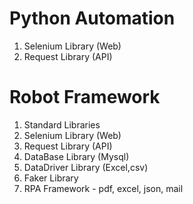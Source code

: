 # Python Automation #
1. Selenium Library (Web)
2. Request Library (API)

# Robot Framework #
1. Standard Libraries
2. Selenium Library (Web)
3. Request Library (API)
4. DataBase Library (Mysql)
5. DataDriver Library (Excel,csv)
6. Faker Library 
7. RPA Framework - pdf, excel, json, mail
